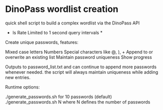 # DinoPass wordlist creation
quick shell script to build a complex wordlist via the DinoPass API

* Is Rate Limited to 1 second query intervals *


Create unique passwords, features:

Mixed case letters
Numbers
Special characters like @, ), +
Append to or overwrite an existing list
Maintain password uniqueness
Show progress

Outputs to password_list.txt and can continue to append more passwords whenever needed. the script will always maintain uniqueness while adding new entries.

Runtime options:

./generate_passwords.sh for 10 passwords (default)
./generate_passwords.sh N where N defines the number of passwords
